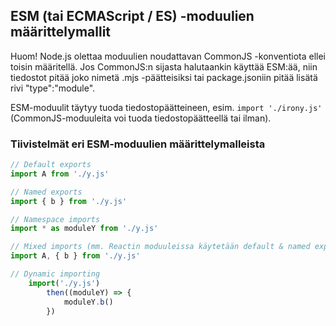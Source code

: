 ## __ESM (tai ECMAScript / ES) -moduulien määrittelymallit__

Huom! Node.js olettaa moduulien noudattavan CommonJS -konventiota ellei toisin määritellä. Jos CommonJS:n sijasta halutaankin käyttää ESM:ää, niin tiedostot pitää joko nimetä .mjs -päätteisiksi tai package.jsoniin pitää lisätä rivi "type":"module".

ESM-moduulit täytyy tuoda tiedostopäätteineen, esim. `import './irony.js'` (CommonJS-moduuleita voi tuoda tiedostopäätteellä tai ilman).

### __Tiivistelmät eri ESM-moduulien määrittelymalleista__

```javascript
// Default exports
import A from './y.js'
```

```javascript
// Named exports
import { b } from './y.js'
```

```javascript
// Namespace imports
import * as moduleY from './y.js'
```

```javascript
// Mixed imports (mm. Reactin moduuleissa käytetään default & named exportsia sekaisin)
import A, { b } from './y.js'
```

```javascript
// Dynamic importing
    import('./y.js')
        then((moduleY) => {
            moduleY.b()
        })

```